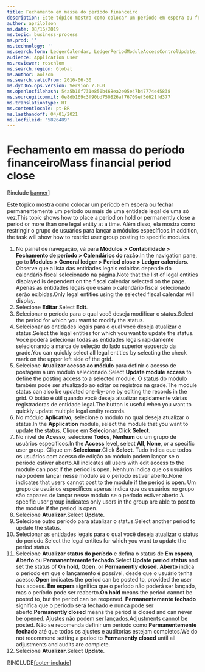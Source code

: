 ```yaml
---
title: Fechamento em massa do período financeiro
description: Este tópico mostra como colocar um período em espera ou fechar permanentemente um período ou mais de uma entidade legal de uma só vez.
author: aprilolson
ms.date: 08/16/2019
ms.topic: business-process
ms.prod: ''
ms.technology: ''
ms.search.form: LedgerCalendar, LedgerPeriodModuleAccessControlUpdate, SysLookupPicklist, LedgerFiscalCalendarPeriodStatus
audience: Application User
ms.reviewer: roschlom
ms.search.region: Global
ms.author: aolson
ms.search.validFrom: 2016-06-30
ms.dyn365.ops.version: Version 7.0.0
ms.openlocfilehash: 54a5b16f731e850b468ea2e05e47b47774e45838
ms.sourcegitcommit: 0e8db169c3f90bd750826af76709ef5d621fd377
ms.translationtype: HT
ms.contentlocale: pt-BR
ms.lasthandoff: 04/01/2021
ms.locfileid: "5826489"
---
```

# <a name="mass-financial-period-close"></a><span data-ttu-id="3674f-103">Fechamento em massa do período financeiro</span><span class="sxs-lookup"><span data-stu-id="3674f-103">Mass financial period close</span></span>

[!include [banner](../../includes/banner.md)]

<span data-ttu-id="3674f-104">Este tópico mostra como colocar um período em espera ou fechar permanentemente um período ou mais de uma entidade legal de uma só vez.</span><span class="sxs-lookup"><span data-stu-id="3674f-104">This topic shows how to place a period on hold or permanently close a period or more than one legal entity at a time.</span></span> <span data-ttu-id="3674f-105">Além disso, ela mostra como restringir o grupo de usuários para lançar a módulos específicos.</span><span class="sxs-lookup"><span data-stu-id="3674f-105">In addition, the task will show how to restrict user group posting to specific modules.</span></span>

1. <span data-ttu-id="3674f-106">No painel de navegação, vá para **Módulos > Contabilidade > Fechamento de período > Calendários do razão**.</span><span class="sxs-lookup"><span data-stu-id="3674f-106">In the navigation pane, go to **Modules > General ledger > Period close > Ledger calendars**.</span></span> <span data-ttu-id="3674f-107">Observe que a lista das entidades legais exibidas depende do calendário fiscal selecionado na página.</span><span class="sxs-lookup"><span data-stu-id="3674f-107">Note that the list of legal entities displayed is dependent on the fiscal calendar selected on the page.</span></span> <span data-ttu-id="3674f-108">Apenas as entidades legais que usam o calendário fiscal selecionado serão exibidas.</span><span class="sxs-lookup"><span data-stu-id="3674f-108">Only legal entities using the selected fiscal calendar will display.</span></span>
2. <span data-ttu-id="3674f-109">Selecione **Editar**.</span><span class="sxs-lookup"><span data-stu-id="3674f-109">Select **Edit**.</span></span>
3. <span data-ttu-id="3674f-110">Selecionar o período para o qual você deseja modificar o status.</span><span class="sxs-lookup"><span data-stu-id="3674f-110">Select the period for which you want to modify the status.</span></span>
4. <span data-ttu-id="3674f-111">Selecionar as entidades legais para o qual você deseja atualizar o status.</span><span class="sxs-lookup"><span data-stu-id="3674f-111">Select the legal entities for which you want to update the status.</span></span> <span data-ttu-id="3674f-112">Você poderá selecionar todas as entidades legais rapidamente selecionando a marca de seleção do lado superior esquerdo da grade.</span><span class="sxs-lookup"><span data-stu-id="3674f-112">You can quickly select all legal entities by selecting the check mark on the upper left side of the grid.</span></span>  
5. <span data-ttu-id="3674f-113">Selecione **Atualizar acesso ao módulo** para definir o acesso de postagem a um módulo selecionado.</span><span class="sxs-lookup"><span data-stu-id="3674f-113">Select **Update module access** to define the posting access to a selected module.</span></span> <span data-ttu-id="3674f-114">O status do módulo também pode ser atualizado ao editar os registros na grade.</span><span class="sxs-lookup"><span data-stu-id="3674f-114">The module status can also be updated one-by-one by editing the records in the grid.</span></span> <span data-ttu-id="3674f-115">O botão é útil quando você deseja atualizar rapidamente várias registradoras de entidade legal.</span><span class="sxs-lookup"><span data-stu-id="3674f-115">The button is useful when you want to quickly update multiple legal entity records.</span></span>  
6. <span data-ttu-id="3674f-116">No módulo **Aplicativo**, selecione o módulo no qual deseja atualizar o status.</span><span class="sxs-lookup"><span data-stu-id="3674f-116">In the **Application** module, select the module that you want to update the status.</span></span> <span data-ttu-id="3674f-117">Clique em **Selecionar**.</span><span class="sxs-lookup"><span data-stu-id="3674f-117">Click **Select**.</span></span>
7. <span data-ttu-id="3674f-118">No nível de **Acesso**, selecione **Todos**, **Nenhum** ou um grupo de usuários específicos.</span><span class="sxs-lookup"><span data-stu-id="3674f-118">In the **Access** level, select **All**, **None**, or a specific user group.</span></span> <span data-ttu-id="3674f-119">Clique em **Selecionar**.</span><span class="sxs-lookup"><span data-stu-id="3674f-119">Click **Select**.</span></span> <span data-ttu-id="3674f-120">Tudo indica que todos os usuários com acesso de edição ao módulo podem lançar se o período estiver aberto.</span><span class="sxs-lookup"><span data-stu-id="3674f-120">All indicates all users with edit access to the module can post if the period is open.</span></span> <span data-ttu-id="3674f-121">Nenhum indica que os usuários não podem lançar nesse módulo se o período estiver aberto.</span><span class="sxs-lookup"><span data-stu-id="3674f-121">None indicates that users cannot post to the module if the period is open.</span></span> <span data-ttu-id="3674f-122">Um grupo de usuários específicos apenas indica que os usuários no grupo são capazes de lançar nesse módulo se o período estiver aberto.</span><span class="sxs-lookup"><span data-stu-id="3674f-122">A specific user group indicates only users in the group are able to post to the module if the period is open.</span></span>  
8. <span data-ttu-id="3674f-123">Selecione **Atualizar**.</span><span class="sxs-lookup"><span data-stu-id="3674f-123">Select **Update**.</span></span>
9. <span data-ttu-id="3674f-124">Selecione outro período para atualizar o status.</span><span class="sxs-lookup"><span data-stu-id="3674f-124">Select another period to update the status.</span></span>
10. <span data-ttu-id="3674f-125">Selecionar as entidades legais para o qual você deseja atualizar o status do período.</span><span class="sxs-lookup"><span data-stu-id="3674f-125">Select the legal entites for which you want to update the period status.</span></span>
11. <span data-ttu-id="3674f-126">Selecione **Atualizar status do período** e defina o status de **Em espera**, **Aberto** ou **Permanentemente fechado**.</span><span class="sxs-lookup"><span data-stu-id="3674f-126">Select **Update period status** and set the status of **On hold**, **Open**, or **Permanently closed**.</span></span> <span data-ttu-id="3674f-127">**Aberto** indica o período em que o lançamento é possível, desde que o usuário tenha acesso.</span><span class="sxs-lookup"><span data-stu-id="3674f-127">**Open** indicates the period can be posted to, provided the user has access.</span></span> <span data-ttu-id="3674f-128">**Em espera** significa que o período não poderá ser lançado, mas o período pode ser reaberto.</span><span class="sxs-lookup"><span data-stu-id="3674f-128">**On hold** means the period cannot be posted to, but the period can be reopened.</span></span> <span data-ttu-id="3674f-129">**Permanentemente fechado** significa que o período será fechado e nunca pode ser aberto.</span><span class="sxs-lookup"><span data-stu-id="3674f-129">**Permanently closed** means the period is closed and can never be opened.</span></span> <span data-ttu-id="3674f-130">Ajustes não podem ser lançados.</span><span class="sxs-lookup"><span data-stu-id="3674f-130">Adjustments cannot be posted.</span></span> <span data-ttu-id="3674f-131">Não se recomenda definir um período como **Permanentemente fechado** até que todos os ajustes e auditorias estejam completos.</span><span class="sxs-lookup"><span data-stu-id="3674f-131">We do not recommend setting a period to **Permanently closed** until all adjustments and audits are complete.</span></span>  
12. <span data-ttu-id="3674f-132">Selecione **Atualizar**.</span><span class="sxs-lookup"><span data-stu-id="3674f-132">Select **Update**.</span></span>



[!INCLUDE[footer-include](../../../includes/footer-banner.md)]